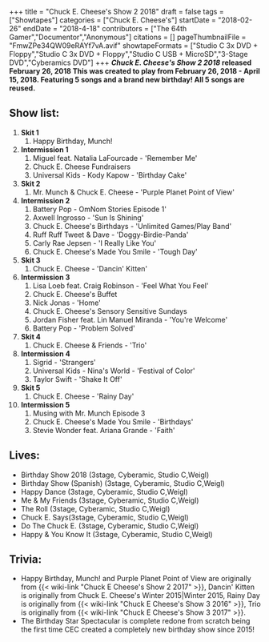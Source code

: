 +++
title = "Chuck E. Cheese's Show 2 2018"
draft = false
tags = ["Showtapes"]
categories = ["Chuck E. Cheese's"]
startDate = "2018-02-26"
endDate = "2018-4-18"
contributors = ["The 64th Gamer","Documentor","Anonymous"]
citations = []
pageThumbnailFile = "FmwZPe34QW09eRAYf7vA.avif"
showtapeFormats = ["Studio C 3x DVD + Floppy","Studio C 3x DVD + Floppy","Studio C USB + MicroSD","3-Stage DVD","Cyberamics DVD"]
+++
***Chuck E. Cheese's Show 2 2018* released February 26, 2018
This was created to play from February 26, 2018 - April 15, 2018. Featuring 5 songs and a brand new birthday! All 5 songs are reused.**

## Show list:

1.  **Skit 1**
    1.  Happy Birthday, Munch!
2.  **Intermission 1**
    1.  Miguel feat. Natalia LaFourcade - 'Remember Me'
    2.  Chuck E. Cheese Fundraisers
    3.  Universal Kids - Kody Kapow - 'Birthday Cake'
3.  **Skit 2**
    1.  Mr. Munch & Chuck E. Cheese - 'Purple Planet Point of View'
4.  **Intermission 2**
    1.  Battery Pop - OmNom Stories Episode 1'
    2.  Axwell Ingrosso - 'Sun Is Shining'
    3.  Chuck E. Cheese's Birthdays - 'Unlimited Games/Play Band'
    4.  Ruff Ruff Tweet & Dave - 'Doggy-Birdie-Panda'
    5.  Carly Rae Jepsen - 'I Really Like You'
    6.  Chuck E. Cheese's Made You Smile - 'Tough Day'
5.  **Skit 3**
    1.  Chuck E. Cheese - 'Dancin' Kitten'
6.  **Intermission 3**
    1.  Lisa Loeb feat. Craig Robinson - 'Feel What You Feel'
    2.  Chuck E. Cheese's Buffet
    3.  Nick Jonas - 'Home'
    4.  Chuck E. Cheese's Sensory Sensitive Sundays
    5.  Jordan Fisher feat. Lin Manuel Miranda - 'You're Welcome'
    6.  Battery Pop - 'Problem Solved'
7.  **Skit 4**
    1.  Chuck E. Cheese & Friends - 'Trio'
8.  **Intermission 4**
    1.  Sigrid - 'Strangers'
    2.  Universal Kids - Nina's World - 'Festival of Color'
    3.  Taylor Swift - 'Shake It Off'
9.  **Skit 5**
    1.  Chuck E. Cheese - 'Rainy Day'
10. **Intermission 5**
    1.  Musing with Mr. Munch Episode 3
    2.  Chuck E. Cheese's Made You Smile - 'Birthdays'
    3.  Stevie Wonder feat. Ariana Grande - 'Faith'

## Lives:

- Birthday Show 2018 (3stage, Cyberamic, Studio C,Weigl)
- Birthday Show (Spanish) (3stage, Cyberamic, Studio C,Weigl)
- Happy Dance (3stage, Cyberamic, Studio C,Weigl)
- Me & My Friends (3stage, Cyberamic, Studio C,Weigl)
- The Roll (3stage, Cyberamic, Studio C,Weigl)
- Chuck E. Says(3stage, Cyberamic, Studio C,Weigl)
- Do The Chuck E. (3stage, Cyberamic, Studio C,Weigl)
- Happy & You Know It (3stage, Cyberamic, Studio C,Weigl)

## Trivia:

- Happy Birthday, Munch! and Purple Planet Point of View are originally from {{< wiki-link "Chuck E Cheese's Show 2 2017" >}}, Dancin' Kitten is originally from Chuck E. Cheese's Winter 2015|Winter 2015, Rainy Day is originally from {{< wiki-link "Chuck E Cheese's Show 3 2016" >}}, Trio is originally from {{< wiki-link "Chuck E Cheese's Show 3 2017" >}}.
- The Birthday Star Spectacular is complete redone from scratch being the first time CEC created a completely new birthday show since 2015!
